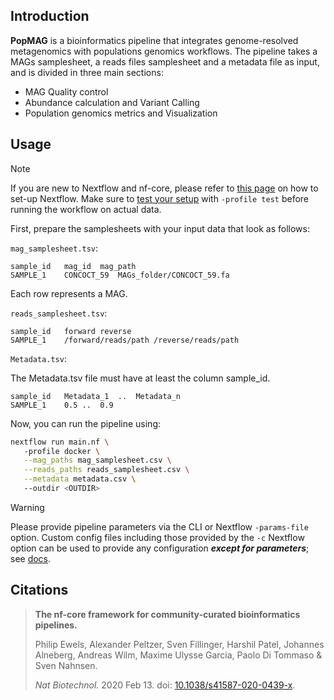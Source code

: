 ## Introduction

**PopMAG** is a bioinformatics pipeline that integrates genome-resolved metagenomics with populations genomics workflows. 
The pipeline takes a MAGs samplesheet, a reads files samplesheet and a metadata file as input, and is divided in three main sections:

- MAG Quality control
- Abundance calculation and Variant Calling
- Population genomics metrics and Visualization 



<!-- TODO nf-core:
   Complete this sentence with a 2-3 sentence summary of what types of data the pipeline ingests, a brief overview of the
   major pipeline sections and the types of output it produces. You're giving an overview to someone new
   to nf-core here, in 15-20 seconds. For an example, see https://github.com/nf-core/rnaseq/blob/master/README.md#introduction
-->

<!-- TODO nf-core: Include a figure that guides the user through the major workflow steps. Many nf-core
     workflows use the "tube map" design for that. See https://nf-co.re/docs/contributing/design_guidelines#examples for examples.   -->
<!-- TODO nf-core: Fill in short bullet-pointed list of the default steps in the pipeline -->

<!--1. Read QC ([`FastQC`](https://www.bioinformatics.babraham.ac.uk/projects/fastqc/))-->
<!--2. Present QC for raw reads ([`MultiQC`](http://multiqc.info/))-->

## Usage

> [!NOTE]
> If you are new to Nextflow and nf-core, please refer to [this page](https://nf-co.re/docs/usage/installation) on how to set-up Nextflow. Make sure to [test your setup](https://nf-co.re/docs/usage/introduction#how-to-run-a-pipeline) with `-profile test` before running the workflow on actual data.

<!-- TODO nf-core: Describe the minimum required steps to execute the pipeline, e.g. how to prepare samplesheets.
     Explain what rows and columns represent. For instance (please edit as appropriate):-->

First, prepare the samplesheets with your input data that look as follows:

`mag_samplesheet.tsv`:

```csv
sample_id	mag_id	mag_path
SAMPLE_1	CONCOCT_59	MAGs_folder/CONCOCT_59.fa
```

Each row represents a MAG.

`reads_samplesheet.tsv`:

```csv
sample_id	forward	reverse
SAMPLE_1	/forward/reads/path	/reverse/reads/path
```

`Metadata.tsv`:

The Metadata.tsv file must have at least the column sample_id. 

```csv
sample_id	Metadata_1	..	Metadata_n	
SAMPLE_1	0.5	..	0.9
```

Now, you can run the pipeline using:

<!-- TODO nf-core: update the following command to include all required parameters for a minimal example -->

```bash
nextflow run main.nf \	
   -profile docker \
   --mag_paths mag_samplesheet.csv \
   --reads_paths reads_samplesheet.csv \
   --metadata metadata.csv \ 
   --outdir <OUTDIR>
```

> [!WARNING]
> Please provide pipeline parameters via the CLI or Nextflow `-params-file` option. Custom config files including those provided by the `-c` Nextflow option can be used to provide any configuration _**except for parameters**_; see [docs](https://nf-co.re/docs/usage/getting_started/configuration#custom-configuration-files).

<!--For more details and further functionality, please refer to the [usage documentation](https://nf-co.re/magenomics/usage) and the [parameter documentation](https://nf-co.re/magenomics/parameters).-->


<!--## Pipeline output

To see the results of an example test run with a full size dataset refer to the [results](https://nf-co.re/magenomics/results) tab on the nf-core website pipeline page.
For more details about the output files and reports, please refer to the
[output documentation](https://nf-co.re/magenomics/output).

## Credits

nf-core/magenomics was originally written by Daniel Antonio Sabogal.

We thank the following people for their extensive assistance in the development of this pipeline:

<!-- TODO nf-core: If applicable, make list of people who have also contributed -->


<!--## Contributions and Support

If you would like to contribute to this pipeline, please see the [contributing guidelines](.github/CONTRIBUTING.md).

For further information or help, don't hesitate to get in touch on the [Slack `#magenomics` channel](https://nfcore.slack.com/channels/magenomics) (you can join with [this invite](https://nf-co.re/join/slack)).-->

## Citations

<!-- TODO nf-core: Add citation for pipeline after first release. Uncomment lines below and update Zenodo doi and badge at the top of this file. -->
<!-- If you use nf-core/magenomics for your analysis, please cite it using the following doi: [10.5281/zenodo.XXXXXX](https://doi.org/10.5281/zenodo.XXXXXX) -->

<!-- TODO nf-core: Add bibliography of tools and data used in your pipeline -->


<!--An extensive list of references for the tools used by the pipeline can be found in the [`CITATIONS.md`](CITATIONS.md) file.

You can cite the `nf-core` publication as follows:-->

> **The nf-core framework for community-curated bioinformatics pipelines.**
>
> Philip Ewels, Alexander Peltzer, Sven Fillinger, Harshil Patel, Johannes Alneberg, Andreas Wilm, Maxime Ulysse Garcia, Paolo Di Tommaso & Sven Nahnsen.
>
> _Nat Biotechnol._ 2020 Feb 13. doi: [10.1038/s41587-020-0439-x](https://dx.doi.org/10.1038/s41587-020-0439-x).
